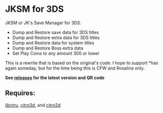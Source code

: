 # JKSM for 3DS
JKSM or JK's Save Manager for 3DS.
* Dump and Restore save data for 3DS titles
* Dump and Restore extra data for 3DS titles
* Dump and Restore data for system titles
* Dump and Restore Boss extra data
* Set Play Coins to any amount 300 or lower

This is a rewrite that is based on the original's code. I hope to support *hax again someday, but for the time being this is CFW and Rosalina only.

**See [releases](https://github.com/J-D-K/JKSM/releases) for the latest version and QR code**

## Requires:
[libctru](https://github.com/smealum/ctrulib), [citro3d](https://github.com/fincs/citro3d), and [citro2d](https://github.com/devkitPro/citro2d)